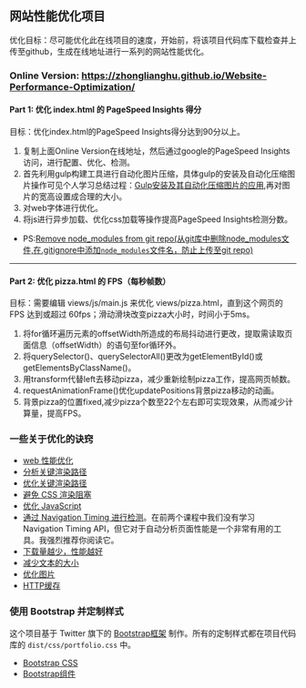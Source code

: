 ## 网站性能优化项目

优化目标：尽可能优化此在线项目的速度，开始前，将该项目代码库下载检查并上传至github，生成在线地址进行一系列的网站性能优化。

### Online Version: https://zhonglianghu.github.io/Website-Performance-Optimization/


#### Part 1: 优化 index.html 的 PageSpeed Insights 得分
目标：优化index.html的PageSpeed Insights得分达到90分以上。

1. 复制上面Online Version在线地址，然后通过google的PageSpeed Insights访问，进行配置、优化、检测。
2. 首先利用gulp构建工具进行自动化图片压缩，具体gulp的安装及自动化压缩图片操作可见个人学习总结过程：[Gulp安装及其自动化压缩图片的应用](https://zhuanlan.zhihu.com/p/26534023),再对图片的宽高设置成合理的大小。
3. 对web字体进行优化。
4. 将js进行异步加载、优化css加载等操作提高PageSpeed Insights检测分数。

* PS:[Remove node_modules from git repo(从git库中删除node_modules文件,在.gitignore中添加```node_modules```文件名，防止上传至git repo)](https://gist.github.com/paulallies/0052fab554b14bbfa3ef)
----

#### Part 2: 优化 pizza.html 的 FPS（每秒帧数）

目标：需要编辑 views/js/main.js 来优化 views/pizza.html，直到这个网页的 FPS 达到或超过 60fps；滑动滑块改变pizza大小时，时间小于5ms。

1. 将for循环遍历元素的offsetWidth所造成的布局抖动进行更改，提取需读取页面信息（offsetWidth）的语句至for循环外。
2. 将querySelector()、querySelectorAll()更改为getElementById()或getElementsByClassName()。
3. 用transform代替left去移动pizza，减少重新绘制pizza工作，提高网页帧数。
4. requestAnimationFrame()优化updatePositions背景pizza移动的动画。
5. 背景pizza的位置fixed,减少pizza个数至22个左右即可实现效果，从而减少计算量，提高FPS。

### 一些关于优化的诀窍
* [web 性能优化](https://developers.google.com/web/fundamentals/performance/ "web 性能")
* [分析关键渲染路径](https://developers.google.com/web/fundamentals/performance/critical-rendering-path/analyzing-crp.html "分析关键渲染路径")
* [优化关键渲染路径](https://developers.google.com/web/fundamentals/performance/critical-rendering-path/optimizing-critical-rendering-path.html "优化关键渲染路径！")
* [避免 CSS 渲染阻塞](https://developers.google.com/web/fundamentals/performance/critical-rendering-path/render-blocking-css.html "css渲染阻塞")
* [优化 JavaScript](https://developers.google.com/web/fundamentals/performance/critical-rendering-path/adding-interactivity-with-javascript.html "javascript")
* [通过 Navigation Timing 进行检测](https://developers.google.com/web/fundamentals/performance/critical-rendering-path/measure-crp.html "nav timing api")。在前两个课程中我们没有学习 Navigation Timing API，但它对于自动分析页面性能是一个非常有用的工具。我强烈推荐你阅读它。
* <a href="https://developers.google.com/web/fundamentals/performance/optimizing-content-efficiency/eliminate-downloads.html">下载量越少，性能越好</a>
* <a href="https://developers.google.com/web/fundamentals/performance/optimizing-content-efficiency/optimize-encoding-and-transfer.html">减少文本的大小</a>
* <a href="https://developers.google.com/web/fundamentals/performance/optimizing-content-efficiency/image-optimization.html">优化图片</a>
* <a href="https://developers.google.com/web/fundamentals/performance/optimizing-content-efficiency/http-caching.html">HTTP缓存</a>

### 使用 Bootstrap 并定制样式
这个项目基于 Twitter 旗下的 <a href="http://getbootstrap.com/">Bootstrap框架</a> 制作。所有的定制样式都在项目代码库的 `dist/css/portfolio.css` 中。

* <a href="http://getbootstrap.com/css/">Bootstrap CSS</a>
* <a href="http://getbootstrap.com/components/">Bootstrap组件</a>
